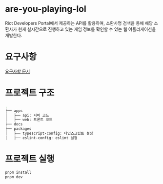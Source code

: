 # are-you-playing-lol

Riot Developers Portal에서 제공하는 API를 활용하여, 소환사명 검색을 통해 해당 소환사가 현재 실시간으로 진행하고 있는 게임 정보를 확인할 수 있는 웹 어플리케이션을 개발한다.

# 요구사항

[요구사항 문서](./docs/REQUIREMENTS.md)

# 프로젝트 구조

```bash
.
├── apps
│   ├── api: 서버 코드
│   ├── web: 프론트 코드
├── docs
├── packages
│   ├── typescript-config: 타입스크립트 설정
│   ├── eslint-config: eslint 설정
```

# 프로젝트 실행

```bash
pnpm install
pnpm dev
```
